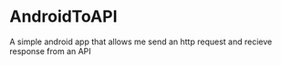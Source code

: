 # AndroidToAPI
A simple android app that allows me send an http request and recieve response from an API

